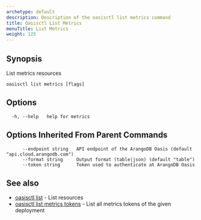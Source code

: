 ```yaml
---
archetype: default
description: Description of the oasisctl list metrics command
title: Oasisctl List Metrics
menuTitle: List Metrics
weight: 125
---
```

## Synopsis
List metrics resources

```
oasisctl list metrics [flags]
```

## Options
```
  -h, --help   help for metrics
```

## Options Inherited From Parent Commands
```
      --endpoint string   API endpoint of the ArangoDB Oasis (default "api.cloud.arangodb.com")
      --format string     Output format (table|json) (default "table")
      --token string      Token used to authenticate at ArangoDB Oasis
```

## See also
* [oasisctl list](_index.md)	 - List resources
* [oasisctl list metrics tokens](list-metrics-tokens.md)	 - List all metrics tokens of the given deployment

